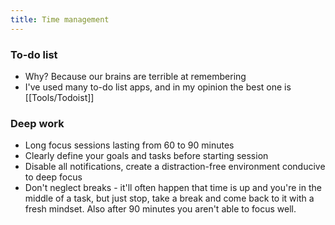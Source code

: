```yaml
---
title: Time management
---
```


### To-do list 
-  Why? Because our brains are terrible at remembering
- I've used many to-do list apps, and in my opinion the best one is [[Tools/Todoist]]


### Deep work
- Long focus sessions lasting from 60 to 90 minutes
- Clearly define your goals and tasks before starting session
- Disable all notifications, create a distraction-free environment conducive to deep focus
- Don't neglect breaks - it'll often happen that time is up and you're in the middle of a task, but just stop, take a break and come back to it with a fresh mindset. Also after 90 minutes you aren't able to focus well.

